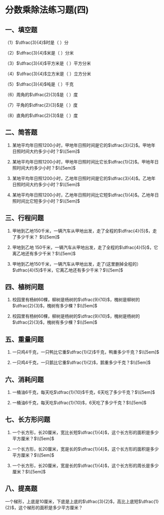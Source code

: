 # 分数乘除法练习题(四)

## 一、填空题

（1）$\dfrac{3}{4}$时是（ ）分      

（2）$\dfrac{3}{4}$米是（ ）分米  

（3）$\dfrac{3}{4}$平方米是（ ）平方分米   

（4）$\dfrac{3}{4}$立方米是（ ）立方分米  

（5）$\dfrac{3}{4}$吨是（ ）千克           

（6）周角的$\dfrac{2}{3}$是（ ）度  

（7）平角的$\dfrac{2}{3}$是（ ）度        

（8）直角的$\dfrac{2}{3}$是（ ）度

## 二、简答题

1. 某地平均年日照1200小时，甲地年日照时间是它的$\dfrac{3}{2}$。甲地年日照时间大约多少小时？$\\[5em]$

2. 某地平均年日照1200小时，甲地年日照时间比它长$\dfrac{1}{2}$。甲地年日照时间大约多少小时？$\\[5em]$

3. 某地平均年日照1200小时，乙地年日照时间是它的$\dfrac{3}{4}$。乙地年日照时间大约多少小时？$\\[5em]$

4. 某地平均年日照1200小时，乙地年日照时间比它短$\dfrac{1}{4}$。乙地年日照时间比它短多少小时？$\\[5em]$

## 三、行程问题

1. 甲地到乙地150千米，一辆汽车从甲地出发，走了全程的$\dfrac{4}{5}$，走了多少千米？ $\\[5em]$

2. 甲地到乙地 150千米，一辆汽车从甲地出发，走了全程的$\dfrac{4}{5}$，它离乙地还有多少千米？$\\[5em]$

3. 甲地到乙地150千米，一辆汽车从甲地出发，走了(这里删掉全程的）$\dfrac{4}{5}$千米，它离乙地还有多少千米？$\\[5em]$

## 四、植树问题

1. 校园里有杨树60棵，柳树是杨树的$\dfrac{9}{10}$，槐树是柳树的$\dfrac{2}{3}$，槐树有多少棵？$\\[5em]$

2. 校园里有杨树60棵，柳树是杨树的$\dfrac{9}{10}$，槐树是杨树的$\dfrac{2}{3}$，槐树有多少棵？$\\[5em]$

## 五、重量问题

1. 一只鸡4千克，一只鸭比它重$\dfrac{1}{2}$千克，鸭重多少千克？$\\[5em]$

2. 一只鸡4千克，一只鹅比它重$\dfrac{1}{2}$，鹅重多少千克？$\\[5em]$

## 六、消耗问题

1. 一桶油6千克，每天吃$\dfrac{1}{10}$千克，6天吃了多少千克？$\\[5em]$

2. 一桶油6千克，每天吃$\dfrac{1}{10}$，6天吃了多少千克？$\\[5em]$

## 七、长方形问题

1. 一个长方形，长20厘米，宽比长短$\dfrac{1}{4}$，这个长方形的面积是多少平方厘米？$\\[5em]$

2. 一个长方形，长20厘米，宽是长的$\dfrac{1}{4}$，这个长方形的面积是多少平方厘米？$\\[5em]$

3. 一个长方形，长20厘米，宽是长的$\dfrac{1}{4}$，这个长方形的周长是多少厘米？$\\[5em]$

## 八、提高题

一个梯形，上底是10厘米，下底是上底的$\dfrac{3}{2}$，高比上底短$\dfrac{1}{2}$，这个梯形的面积是多少平方厘米？